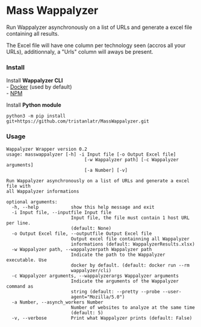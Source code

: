 # Mass Wappalyzer

Run Wappalyzer asynchronously on a list of URLs and generate a excel file containing all results.   

The Excel file will have one column per technology seen (accros all your URLs), additionnaly, a "Urls" column will aways be present.  

### Install

Install **Wappalyzer CLI**   
    - [Docker](https://hub.docker.com/r/wappalyzer/cli/) (used by default)  
    - [NPM](https://www.npmjs.com/package/wappalyzer)  

Install **Python module**  

    python3 -m pip install git+https://github.com/tristanlatr/MassWappalyzer.git

### Usage

```
Wappalyzer Wrapper version 0.2
usage: masswappalyzer [-h] -i Input file [-o Output Excel file]
                             [-w Wappalyzer path] [-c Wappalyzer arguments]
                             [-a Number] [-v]

Run Wappalyzer asynchronously on a list of URLs and generate a excel file with
all Wappalyzer informations

optional arguments:
  -h, --help            show this help message and exit
  -i Input file, --inputfile Input file
                        Input file, the file must contain 1 host URL per line.
                        (default: None)
  -o Output Excel file, --outputfile Output Excel file
                        Output excel file containning all Wappalyzer
                        informations (default: WappalyzerResults.xlsx)
  -w Wappalyzer path, --wappalyzerpath Wappalyzer path
                        Indicate the path to the Wappalyzer executable. Use
                        docker by default. (default: docker run --rm
                        wappalyzer/cli)
  -c Wappalyzer arguments, --wappalyzerargs Wappalyzer arguments
                        Indicate the arguments of the Wappalyzer command as
                        string (default: --pretty --probe --user-
                        agent="Mozilla/5.0")
  -a Number, --asynch_workers Number
                        Number of websites to analyze at the same time
                        (default: 5)
  -v, --verbose         Print what Wappalyzer prints (default: False)

```

